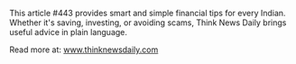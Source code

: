 This article #443 provides smart and simple financial tips for every Indian. Whether it's saving, investing, or avoiding scams, Think News Daily brings useful advice in plain language.

Read more at: www.thinknewsdaily.com